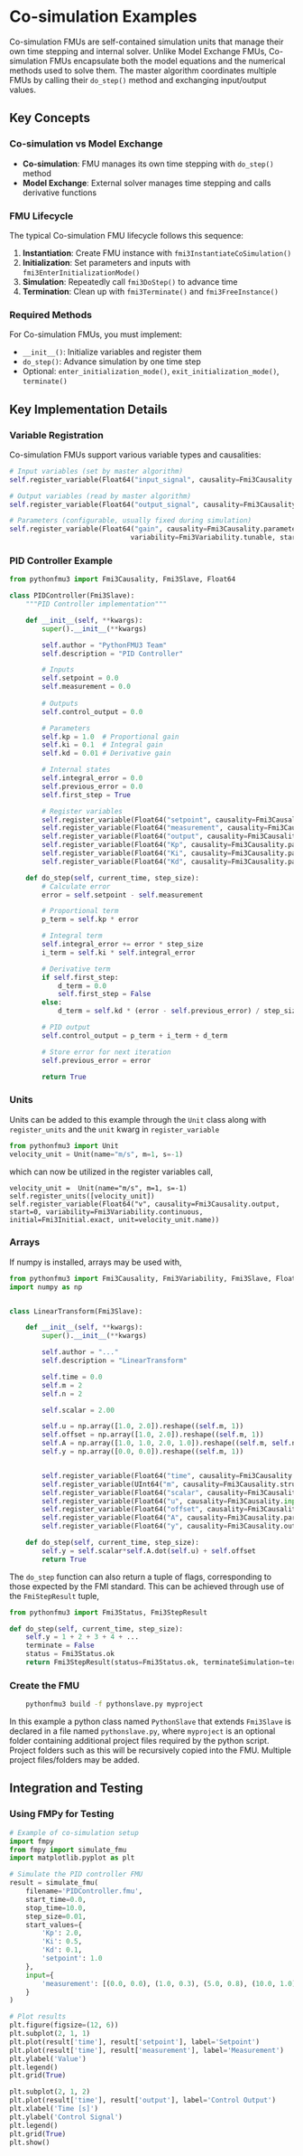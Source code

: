 # Co-simulation Examples

Co-simulation FMUs are self-contained simulation units that manage their own time stepping and internal solver. Unlike Model Exchange FMUs, Co-simulation FMUs encapsulate both the model equations and the numerical methods used to solve them. The master algorithm coordinates multiple FMUs by calling their `do_step()` method and exchanging input/output values.

## Key Concepts

### Co-simulation vs Model Exchange
- **Co-simulation**: FMU manages its own time stepping with `do_step()` method
- **Model Exchange**: External solver manages time stepping and calls derivative functions

### FMU Lifecycle
The typical Co-simulation FMU lifecycle follows this sequence:
1. **Instantiation**: Create FMU instance with `fmi3InstantiateCoSimulation()`
2. **Initialization**: Set parameters and inputs with `fmi3EnterInitializationMode()`
3. **Simulation**: Repeatedly call `fmi3DoStep()` to advance time
4. **Termination**: Clean up with `fmi3Terminate()` and `fmi3FreeInstance()`

### Required Methods
For Co-simulation FMUs, you must implement:
- `__init__()`: Initialize variables and register them
- `do_step()`: Advance simulation by one time step
- Optional: `enter_initialization_mode()`, `exit_initialization_mode()`, `terminate()`

## Key Implementation Details

### Variable Registration
Co-simulation FMUs support various variable types and causalities:

<!-- skip-test -->
```python
# Input variables (set by master algorithm)
self.register_variable(Float64("input_signal", causality=Fmi3Causality.input, start=0.0))

# Output variables (read by master algorithm)
self.register_variable(Float64("output_signal", causality=Fmi3Causality.output))

# Parameters (configurable, usually fixed during simulation)
self.register_variable(Float64("gain", causality=Fmi3Causality.parameter,
                              variability=Fmi3Variability.tunable, start=1.0))
```
<!-- /skip-test -->

### PID Controller Example
```python
from pythonfmu3 import Fmi3Causality, Fmi3Slave, Float64

class PIDController(Fmi3Slave):
    """PID Controller implementation"""

    def __init__(self, **kwargs):
        super().__init__(**kwargs)

        self.author = "PythonFMU3 Team"
        self.description = "PID Controller"

        # Inputs
        self.setpoint = 0.0
        self.measurement = 0.0
        
        # Outputs
        self.control_output = 0.0

        # Parameters
        self.kp = 1.0  # Proportional gain
        self.ki = 0.1  # Integral gain
        self.kd = 0.01 # Derivative gain

        # Internal states
        self.integral_error = 0.0
        self.previous_error = 0.0
        self.first_step = True

        # Register variables
        self.register_variable(Float64("setpoint", causality=Fmi3Causality.input, start=0.0))
        self.register_variable(Float64("measurement", causality=Fmi3Causality.input, start=0.0))
        self.register_variable(Float64("output", causality=Fmi3Causality.output))
        self.register_variable(Float64("Kp", causality=Fmi3Causality.parameter, start=1.0))
        self.register_variable(Float64("Ki", causality=Fmi3Causality.parameter, start=0.1))
        self.register_variable(Float64("Kd", causality=Fmi3Causality.parameter, start=0.01))

    def do_step(self, current_time, step_size):
        # Calculate error
        error = self.setpoint - self.measurement

        # Proportional term
        p_term = self.kp * error

        # Integral term
        self.integral_error += error * step_size
        i_term = self.ki * self.integral_error

        # Derivative term
        if self.first_step:
            d_term = 0.0
            self.first_step = False
        else:
            d_term = self.kd * (error - self.previous_error) / step_size

        # PID output
        self.control_output = p_term + i_term + d_term

        # Store error for next iteration
        self.previous_error = error

        return True

```

### Units

Units can be added to this example through the `Unit` class along with `register_units` and the `unit` kwarg in `register_variable`

<!-- skip-test -->
```python
from pythonfmu3 import Unit
velocity_unit = Unit(name="m/s", m=1, s=-1)
```
which can now be utilized in the register variables call,
```
velocity_unit =  Unit(name="m/s", m=1, s=-1)
self.register_units([velocity_unit])
self.register_variable(Float64("v", causality=Fmi3Causality.output, start=0, variability=Fmi3Variability.continuous, initial=Fmi3Initial.exact, unit=velocity_unit.name))
```
<!-- /skip-test -->

### Arrays
If numpy is installed, arrays may be used with,

```python
from pythonfmu3 import Fmi3Causality, Fmi3Variability, Fmi3Slave, Float64, UInt64, Fmi3Initial, Dimension
import numpy as np


class LinearTransform(Fmi3Slave):

    def __init__(self, **kwargs):
        super().__init__(**kwargs)

        self.author = "..."
        self.description = "LinearTransform"

        self.time = 0.0
        self.m = 2
        self.n = 2

        self.scalar = 2.00

        self.u = np.array([1.0, 2.0]).reshape((self.m, 1))
        self.offset = np.array([1.0, 2.0]).reshape((self.m, 1))
        self.A = np.array([1.0, 1.0, 2.0, 1.0]).reshape((self.m, self.n))
        self.y = np.array([0.0, 0.0]).reshape((self.m, 1))


        self.register_variable(Float64("time", causality=Fmi3Causality.independent, variability=Fmi3Variability.continuous))
        self.register_variable(UInt64("m", causality=Fmi3Causality.structuralParameter, variability=Fmi3Variability.tunable, start=2))
        self.register_variable(Float64("scalar", causality=Fmi3Causality.input, start=2.0))
        self.register_variable(Float64("u", causality=Fmi3Causality.input, dimensions=[Dimension(start=f"{self.n}")]))
        self.register_variable(Float64("offset", causality=Fmi3Causality.input, dimensions=[Dimension(start=f"{self.m}")]))
        self.register_variable(Float64("A", causality=Fmi3Causality.parameter, variability=Fmi3Variability.tunable, dimensions=[Dimension(start=f"{self.m}"), Dimension(start=f"{self.n}")]))
        self.register_variable(Float64("y", causality=Fmi3Causality.output, dimensions=[Dimension(valueReference="1")]))

    def do_step(self, current_time, step_size):
        self.y = self.scalar*self.A.dot(self.u) + self.offset
        return True
```

The `do_step` function can also return a tuple of flags, corresponding to those expected by the FMI standard. This can be achieved through use of the `FmiStepResult` tuple,


```python
from pythonfmu3 import Fmi3Status, Fmi3StepResult

def do_step(self, current_time, step_size):
    self.y = 1 + 2 + 3 + 4 + ...
    terminate = False
    status = Fmi3Status.ok
    return Fmi3StepResult(status=Fmi3Status.ok, terminateSimulation=terminate)
```

### Create the FMU

```bash
    pythonfmu3 build -f pythonslave.py myproject
```

In this example a python class named `PythonSlave` that extends `Fmi3Slave` is declared in a file named `pythonslave.py`,
where `myproject` is an optional folder containing additional project files required by the python script.
Project folders such as this will be recursively copied into the FMU. Multiple project files/folders may be added.

## Integration and Testing

### Using FMPy for Testing
<!-- skip-test -->
```python
# Example of co-simulation setup
import fmpy
from fmpy import simulate_fmu
import matplotlib.pyplot as plt

# Simulate the PID controller FMU
result = simulate_fmu(
    filename='PIDController.fmu',
    start_time=0.0,
    stop_time=10.0,
    step_size=0.01,
    start_values={
        'Kp': 2.0,
        'Ki': 0.5,
        'Kd': 0.1,
        'setpoint': 1.0
    },
    input={
        'measurement': [(0.0, 0.0), (1.0, 0.3), (5.0, 0.8), (10.0, 1.0)]
    }
)

# Plot results
plt.figure(figsize=(12, 6))
plt.subplot(2, 1, 1)
plt.plot(result['time'], result['setpoint'], label='Setpoint')
plt.plot(result['time'], result['measurement'], label='Measurement')
plt.ylabel('Value')
plt.legend()
plt.grid(True)

plt.subplot(2, 1, 2)
plt.plot(result['time'], result['output'], label='Control Output')
plt.xlabel('Time [s]')
plt.ylabel('Control Signal')
plt.legend()
plt.grid(True)
plt.show()
```
<!-- /skip-test -->